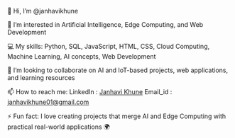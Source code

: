 👋 Hi, I’m @janhavikhune

👀 I’m interested in Artificial Intelligence, Edge Computing, and Web Development

💻 My skills: Python, SQL, JavaScript, HTML, CSS, Cloud Computing, Machine Learning, AI concepts, Web Development

💞️ I’m looking to collaborate on AI and IoT-based projects, web applications, and learning resources

📫 How to reach me: LinkedIn : [Janhavi Khune](www.linkedin.com/in/janhavi-khune-951501258) 
 Email_id : janhavikhune01@gmail.com

⚡ Fun fact: I love creating projects that merge AI and Edge Computing with practical real-world applications 🌍

<!---
janhavikhune/janhavikhune is a ✨ special ✨ repository because its `README.md` (this file) appears on your GitHub profile.
You can click the Preview link to take a look at your changes.
--->
